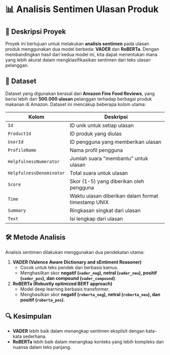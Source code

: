 # 📊 Analisis Sentimen Ulasan Produk

## 📝 Deskripsi Proyek
Proyek ini bertujuan untuk melakukan **analisis sentimen** pada ulasan produk menggunakan dua model berbeda: **VADER** dan **RoBERTa**. Dengan membandingkan hasil dari kedua model ini, kita dapat menentukan mana yang lebih akurat dalam mengklasifikasikan sentimen dari teks ulasan pelanggan.

## 📂 Dataset
Dataset yang digunakan berasal dari **Amazon Fine Food Reviews**, yang berisi lebih dari **500.000 ulasan** pelanggan terhadap berbagai produk makanan di Amazon. Dataset ini mencakup beberapa kolom utama:

| Kolom | Deskripsi |
|--------|------------|
| `Id` | ID unik untuk setiap ulasan |
| `ProductId` | ID produk yang diulas |
| `UserId` | ID pengguna yang memberikan ulasan |
| `ProfileName` | Nama profil pengguna |
| `HelpfulnessNumerator` | Jumlah suara "membantu" untuk ulasan |
| `HelpfulnessDenominator` | Total suara untuk ulasan |
| `Score` | Skor (1-5) yang diberikan oleh pengguna |
| `Time` | Waktu ulasan diberikan dalam format timestamp UNIX |
| `Summary` | Ringkasan singkat dari ulasan |
| `Text` | Isi lengkap dari ulasan |

## 🛠️ Metode Analisis
Analisis sentimen dilakukan menggunakan dua pendekatan utama:
1. **VADER (Valence Aware Dictionary and sEntiment Reasoner)**
   - Cocok untuk teks pendek dan berbasis kamus.
   - Menghasilkan skor **negatif (`vader_neg`), netral (`vader_neu`), positif (`vader_pos`), dan compound (`vader_compound`)**.
2. **RoBERTa (Robustly optimized BERT approach)**
   - Model deep learning berbasis transformer.
   - Menghasilkan skor **negatif (`roberta_neg`), netral (`roberta_neu`), dan positif (`roberta_pos`)**.


## 🔍 Kesimpulan
- **VADER** lebih baik dalam menangkap sentimen eksplisit dengan kata-kata sederhana.
- **RoBERTa** lebih baik dalam menangkap konteks yang lebih kompleks dan nuansa dalam teks panjang.
